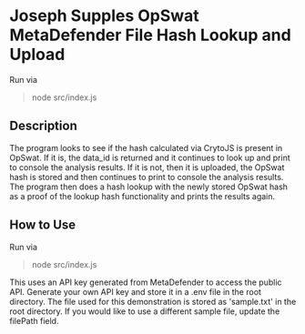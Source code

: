 # Joseph Supples OpSwat MetaDefender File Hash Lookup and Upload
Run via
> node src/index.js

## Description
The program looks to see if the hash calculated via CrytoJS is present in OpSwat. 
If it is, the data_id is returned and it continues to look up and print to console the analysis results. 
If it is not, then it is uploaded, the OpSwat hash is stored and then continues to print to console the analysis results. 
The program then does a hash lookup with the newly stored OpSwat hash as a proof of the lookup hash functionality and prints the results again. 

## How to Use

Run via
> node src/index.js

This uses an API key generated from MetaDefender to access the public API. Generate your own API key and store it in a .env file in the root directory. The file used for this demonstration is stored as 'sample.txt' in the root directory. If you would like to use a different sample file, update the filePath field.  

